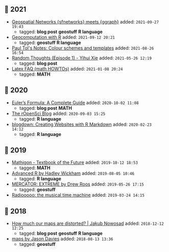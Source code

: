 
## :date: 2021

* [Geospatial Networks {sfnetworks} meets {ggraph}](https://loreabad6.github.io/posts/2021-03-05-geospatial-network-visualization/) added: `2021-09-27 19:43`
  + tagged: **blog post** **geostuff** **R language**
* [Geocomputation with R](https://geocompr.robinlovelace.net/) added: `2021-09-12 20:21`
  + tagged: **geostuff** **R language**
* [Paul Tol's Notes: Colour schemes and templates](https://personal.sron.nl/~pault/) added: `2021-08-26 16:54`
* [Random Thoughts (Episode 1) - Yihui Xie](https://yihui.org/en/2021/03/random-1) added: `2021-05-26 12:19`
  + tagged: **blog post**
* [Latex FAQ (math HOWTOs)](https://www.math-linux.com/latex-26/faq/latex-faq/) added: `2021-01-08 20:24`
  + tagged: **MATH**

## :date: 2020

* [Euler’s Formula: A Complete Guide](https://mathvault.ca/euler-formula) added: `2020-10-02 11:08`
  + tagged: **blog post** **MATH**
* [The rOpenSci Blog](https://ropensci.org/blog/) added: `2020-09-03 15:25`
  + tagged: **R language**
* [blogdown: Creating Websites with R Markdown](https://bookdown.org/yihui/blogdown/) added: `2020-02-23 14:12`
  + tagged: **R language**

## :date: 2019

* [Mathigon - Textbook of the Future](https://mathigon.org/) added: `2019-10-12 18:53`
  + tagged: **MATH**
* [Advanced R by Hadley Wickham](http://adv-r.had.co.nz/Introduction.html) added: `2019-08-05 10:46`
  + tagged: **R language**
* [MERCATOR: EXTREME by Drew Roos](https://mrgris.com/projects/merc-extreme) added: `2019-05-26 17:15`
  + tagged: **geostuff**
* [Radiooooo: the musical time machine](https://radiooooo.com/) added: `2019-03-24 14:15`

## :date: 2018

* [How much our maps are distorted? | Jakub Nowosad](https://nowosad.github.io/post/maps-distortion/) added: `2018-12-12 12:25`
  + tagged: **blog post** **geostuff** **R language**
* [maps by Jason Davies](https://www.jasondavies.com/maps/) added: `2018-08-13 13:36`
  + tagged: **geostuff**
